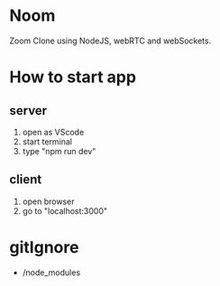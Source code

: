 # Noom

Zoom Clone using NodeJS, webRTC and webSockets.

# How to start app
## server
1. open as VScode
2. start terminal
3. type "npm run dev"

## client
1. open browser
2. go to "localhost:3000"

# gitIgnore
- /node_modules